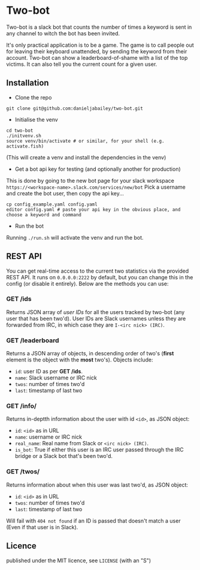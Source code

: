 # Two-bot

Two-bot is a slack bot that counts the number of times a keyword is sent in any channel to witch the bot has been invited.

It's only practical application is to be a game. The game is to call people out for leaving their keyboard unattended, by sending the keyword from their account. Two-bot can show a leaderboard-of-shame with a list of the top victims. It can also tell you the current count for a given user.

## Installation

 - Clone the repo

```
git clone git@github.com:danieljabailey/two-bot.git
```

 - Initialise the venv

```
cd two-bot
./initvenv.sh
source venv/bin/activate # or similar, for your shell (e.g. activate.fish)
```
(This will create a venv and install the dependencies in the venv)

 - Get a bot api key for testing (and optionally another for production)

This is done by going to the new bot page for your slack workspace `https://<workspace-name>.slack.com/services/new/bot`
Pick a username and create the bot user, then copy the api key...

```
cp config_example.yaml config.yaml
editor config.yaml # paste your api key in the obvious place, and choose a keyword and command
```

 - Run the bot

Running `./run.sh` will activate the venv and run the bot.

## REST API
You can get real-time access to the current two statistics via the provided REST API. It runs on `0.0.0.0:2222` by default, but you can change this in the config (or disable it entirely). Below are the methods you can use:

### GET /ids
Returns JSON array of *user IDs* for all the users tracked by two-bot (any user that has been two'd).
User IDs are Slack usernames unless they are forwarded from IRC, in which case they are `I-<irc nick> (IRC)`.
### GET /leaderboard
Returns a JSON array of objects, in descending order of two's (**first** element is the object with the **most** two's).
Objects include:
 - `id`: user ID as per **GET /ids**.
 - `name`: Slack username or IRC nick
 - `twos`: number of times two'd
 - `last`: timestamp of last two
### GET /info/<id>
Returns in-deptth information about the user with id `<id>`, as JSON object:
 - `id`: `<id>` as in URL
 - `name`: username or IRC nick
 - `real_name`: Real name from Slack or `<irc nick> (IRC)`.
 - `is_bot`: True if either this user is an IRC user passed through the IRC bridge or a Slack bot that's been two'd.
### GET /twos/<id>
Returns information about when this user was last two'd, as JSON object:
 - `id`: `<id>` as in URL
 - `twos`: number of times two'd
 - `last`: timestamp of last two

Will fail with `404 not found` if an ID is passed that doesn't match a user (Even if that user is in Slack).

## Licence

published under the MIT licence, see `LICENSE` (with an "S")
